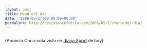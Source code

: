```yaml
---
layout: post
title: Menú del dia
date: '2006-05-17T00:00:00+00:00'
permalink: http://resistancefutile.com/2006/05/17/menu-del-dia/
---
```

<img style="display:block; margin:0px auto 10px; text-align:center;" src="http://photos1.blogger.com/blogger/6639/1972/320/Arsenal.jpg" border="0" alt="" />

(Anuncio Coca-cola visto en <a href="http://www.sport.es/pdfs.asp?pagina=37&idioma=CAS&h=060517&pub=SPORT">diario Sport</a> de hoy)
